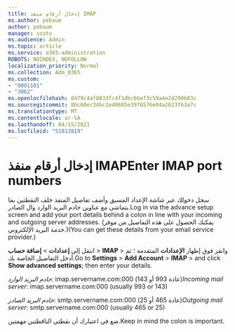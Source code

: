 ```yaml
---
title: إدخال أرقام منفذ IMAP
ms.author: pebaum
author: pebaum
manager: scotv
ms.audience: Admin
ms.topic: article
ms.service: o365-administration
ROBOTS: NOINDEX, NOFOLLOW
localization_priority: Normal
ms.collection: Adm_O365
ms.custom:
- "9001101"
- "3062"
ms.openlocfilehash: 8479c4af8833fc4f1dbc66ef3c59a4e24290b83c
ms.sourcegitcommit: 8bc60ec34bc1e40685e3976576e04a2623f63a7c
ms.translationtype: MT
ms.contentlocale: ar-SA
ms.lasthandoff: 04/15/2021
ms.locfileid: "51813819"
---
```

# <a name="enter-imap-port-numbers"></a><span data-ttu-id="c0571-102">إدخال أرقام منفذ IMAP</span><span class="sxs-lookup"><span data-stu-id="c0571-102">Enter IMAP port numbers</span></span>

<span data-ttu-id="c0571-103">سجل دخولك عبر شاشة الإعداد المسبق وأضف تفاصيل المنفذ خلف النقطتين بما يتماشى مع عناوين خادم البريد الوارد وال الصادر.</span><span class="sxs-lookup"><span data-stu-id="c0571-103">Log in via the advance setup screen and add your port details behind a colon in line with your incoming and outgoing server addresses.</span></span> <span data-ttu-id="c0571-104">(يمكنك الحصول على هذه التفاصيل من موفر خدمة البريد الإلكتروني.)</span><span class="sxs-lookup"><span data-stu-id="c0571-104">(You can get these details from your email service provider.)</span></span> 

<span data-ttu-id="c0571-105">انتقل إلى **إعدادات**  >  **إضافة حساب**  >  **IMAP** > وانقر فوق إظهار **الإعدادات** المتقدمة ؛ ثم أدخل التفاصيل الخاصة بك.</span><span class="sxs-lookup"><span data-stu-id="c0571-105">Go to **Settings** > **Add Account** > **IMAP** > and click **Show advanced settings**; then enter your details.</span></span> 

<span data-ttu-id="c0571-106">*خادم البريد الوارد*: imap.servername.com:000 (عادة 993 أو 143)</span><span class="sxs-lookup"><span data-stu-id="c0571-106">*Incoming mail server*: imap.servername.com:000 (usually 993 or 143)</span></span> 

<span data-ttu-id="c0571-107">*خادم البريد الصادر*: smtp.servername.com:000 (عادة 465 أو 25)</span><span class="sxs-lookup"><span data-stu-id="c0571-107">*Outgoing mail server*: smtp.servername.com:000 (usually 465 or 25)</span></span> 

<span data-ttu-id="c0571-108">ضع في اعتبارك أن نقطتي الناقطتين مهمتين.</span><span class="sxs-lookup"><span data-stu-id="c0571-108">Keep in mind the colon is important.</span></span> 
